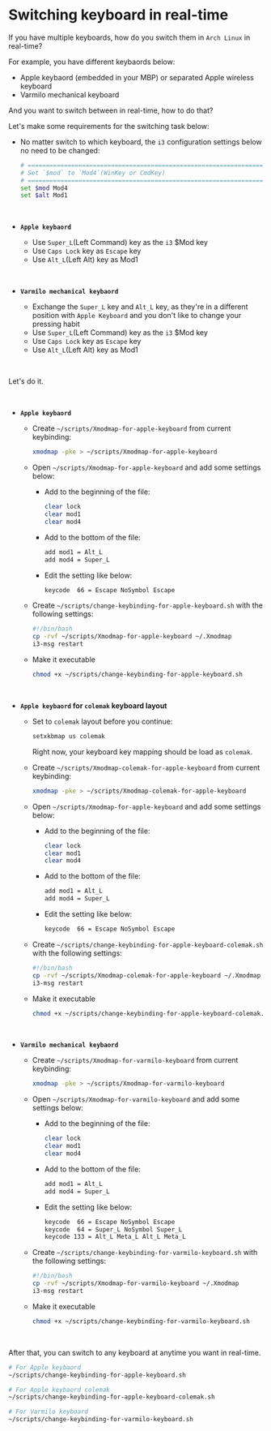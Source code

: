 # Switching keyboard in real-time

If you have multiple keyboards, how do you switch them in `Arch Linux` in real-time?

For example, you have different keybaords below:

- Apple keybaord (embedded in your MBP) or separated Apple wireless keyboard
- Varmilo mechanical keyboard

And you want to switch between in real-time, how to do that?

Let's make some requirements for the switching task below:

- No matter switch to which keyboard, the `i3` configuration settings below no need to be changed:

    ```bash
    # ===========================================================================
    # Set `$mod` to `Mod4`(WinKey or CmdKey)
    # ===========================================================================
    set $mod Mod4
    set $alt Mod1
    ```

</br>

- **`Apple keybaord`**

    - Use `Super_L`(Left Command) key as the `i3` $Mod key
    - Use `Caps Lock` key as `Escape` key
    - Use `Alt_L`(Left Alt) key as Mod1

</br>

- **`Varmilo mechanical keybaord`**

    - Exchange the `Super_L` key and `Alt_L` key, as they're in a different 
    position with `Apple Keyboard` and you don't like to change your pressing 
    habit
    - Use `Super_L`(Left Command) key as the `i3` $Mod key
    - Use `Caps Lock` key as `Escape` key
    - Use `Alt_L`(Left Alt) key as Mod1

</br>

Let's do it.

</br>

- **`Apple keybaord`**

    - Create `~/scripts/Xmodmap-for-apple-keyboard` from current keybinding:

        ```bash
        xmodmap -pke > ~/scripts/Xmodmap-for-apple-keyboard
        ```
    - Open `~/scripts/Xmodmap-for-apple-keyboard` and add some settings below:

        - Add to the beginning of the file:

            ```bash
            clear lock
            clear mod1
            clear mod4
            ```

        - Add to the bottom of the file:

            ```bash
            add mod1 = Alt_L
            add mod4 = Super_L
            ```

        - Edit the setting like below:

            ```bash
            keycode  66 = Escape NoSymbol Escape
            ```

    - Create `~/scripts/change-keybinding-for-apple-keyboard.sh` with the following settings:

        ```bash
        #!/bin/bash
        cp -rvf ~/scripts/Xmodmap-for-apple-keyboard ~/.Xmodmap
        i3-msg restart
        ```

    - Make it executable

        ```bash
        chmod +x ~/scripts/change-keybinding-for-apple-keyboard.sh
        ```

</br>

- **`Apple keybaord` for `colemak` keyboard layout**

    - Set to `colemak` layout before you continue:

        ```bash
        setxkbmap us colemak
        ```

        Right now, your keyboard key mapping should be load as `colemak`.

    - Create `~/scripts/Xmodmap-colemak-for-apple-keyboard` from current keybinding:

        ```bash
        xmodmap -pke > ~/scripts/Xmodmap-colemak-for-apple-keyboard
        ```
    - Open `~/scripts/Xmodmap-for-apple-keyboard` and add some settings below:

        - Add to the beginning of the file:

            ```bash
            clear lock
            clear mod1
            clear mod4
            ```

        - Add to the bottom of the file:

            ```bash
            add mod1 = Alt_L
            add mod4 = Super_L
            ```

        - Edit the setting like below:

            ```bash
            keycode  66 = Escape NoSymbol Escape
            ```

    - Create `~/scripts/change-keybinding-for-apple-keyboard-colemak.sh` with the following settings:

        ```bash
        #!/bin/bash
        cp -rvf ~/scripts/Xmodmap-colemak-for-apple-keyboard ~/.Xmodmap
        i3-msg restart
        ```

    - Make it executable

        ```bash
        chmod +x ~/scripts/change-keybinding-for-apple-keyboard-colemak.sh
        ```

</br>

- **`Varmilo mechanical keybaord`**

    - Create `~/scripts/Xmodmap-for-varmilo-keyboard` from current keybinding:

        ```bash
        xmodmap -pke > ~/scripts/Xmodmap-for-varmilo-keyboard
        ```
    - Open `~/scripts/Xmodmap-for-varmilo-keyboard` and add some settings below:

        - Add to the beginning of the file:

            ```bash
            clear lock
            clear mod1
            clear mod4
            ```

        - Add to the bottom of the file:

            ```bash
            add mod1 = Alt_L
            add mod4 = Super_L
            ```

        - Edit the setting like below:

            ```bash
            keycode  66 = Escape NoSymbol Escape
            keycode  64 = Super_L NoSymbol Super_L
            keycode 133 = Alt_L Meta_L Alt_L Meta_L
            ```

    - Create `~/scripts/change-keybinding-for-varmilo-keyboard.sh` with the following settings:

        ```bash
        #!/bin/bash
        cp -rvf ~/scripts/Xmodmap-for-varmilo-keyboard ~/.Xmodmap
        i3-msg restart
        ```

    - Make it executable

        ```bash
        chmod +x ~/scripts/change-keybinding-for-varmilo-keyboard.sh
        ```

</br>

After that, you can switch to any keyboard at anytime you want in real-time.

```bash
# For Apple keybaord
~/scripts/change-keybinding-for-apple-keyboard.sh

# For Apple keybaord colemak
~/scripts/change-keybinding-for-apple-keyboard-colemak.sh

# For Varmilo keyboard
~/scripts/change-keybinding-for-varmilo-keyboard.sh
```
